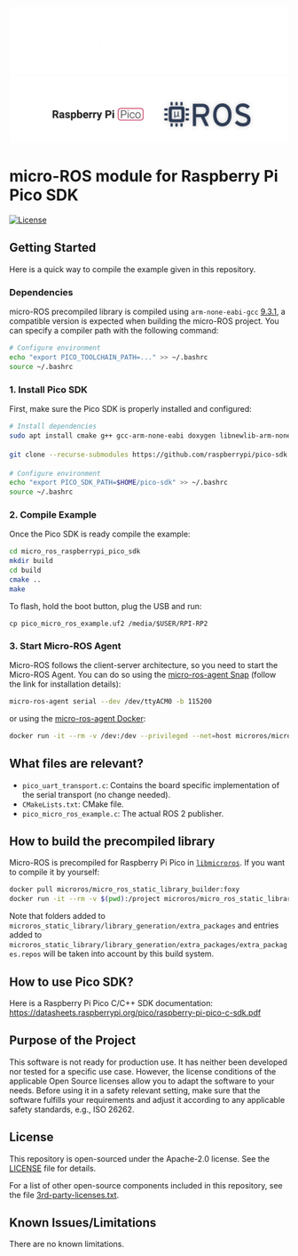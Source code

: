 ![banner](.images/banner-dark-theme.png#gh-dark-mode-only)
![banner](.images/banner-light-theme.png#gh-light-mode-only)

# micro-ROS module for Raspberry Pi Pico SDK

[![License](https://img.shields.io/badge/License-Apache%202.0-blue.svg)](https://opensource.org/licenses/Apache-2.0)

## Getting Started

Here is a quick way to compile the example given in this repository.

### Dependencies

micro-ROS precompiled library is compiled using `arm-none-eabi-gcc` [9.3.1](https://developer.arm.com/-/media/Files/downloads/gnu-rm/9-2020q2/gcc-arm-none-eabi-9-2020-q2-update-x86_64-linux.tar.bz2), a compatible version is expected when building the micro-ROS project.
You can specify a compiler path with the following command:

```bash
# Configure environment
echo "export PICO_TOOLCHAIN_PATH=..." >> ~/.bashrc
source ~/.bashrc
```

### 1. Install Pico SDK
First, make sure the Pico SDK is properly installed and configured:

```bash
# Install dependencies
sudo apt install cmake g++ gcc-arm-none-eabi doxygen libnewlib-arm-none-eabi git python3

git clone --recurse-submodules https://github.com/raspberrypi/pico-sdk.git $HOME/pico-sdk

# Configure environment
echo "export PICO_SDK_PATH=$HOME/pico-sdk" >> ~/.bashrc
source ~/.bashrc
```

### 2. Compile Example

Once the Pico SDK is ready compile the example: 

```bash
cd micro_ros_raspberrypi_pico_sdk
mkdir build
cd build
cmake ..
make
```

To flash, hold the boot button, plug the USB and run:
```
cp pico_micro_ros_example.uf2 /media/$USER/RPI-RP2
```

### 3. Start Micro-ROS Agent
Micro-ROS follows the client-server architecture, so you need to start the Micro-ROS Agent.
You can do so using the [micro-ros-agent Snap](https://snapcraft.io/micro-ros-agent) (follow the link for installation details):

```bash
micro-ros-agent serial --dev /dev/ttyACM0 -b 115200
```

or using the [micro-ros-agent Docker](https://hub.docker.com/r/microros/micro-ros-agent):
```bash
docker run -it --rm -v /dev:/dev --privileged --net=host microros/micro-ros-agent:foxy serial --dev /dev/ttyACM0 -b 115200
```

## What files are relevant?
- `pico_uart_transport.c`: Contains the board specific implementation of the serial transport (no change needed).
- `CMakeLists.txt`: CMake file.
- `pico_micro_ros_example.c`: The actual ROS 2 publisher.

## How to build the precompiled library

Micro-ROS is precompiled for Raspberry Pi Pico in [`libmicroros`](libmicroros).
If you want to compile it by yourself:

```bash
docker pull microros/micro_ros_static_library_builder:foxy
docker run -it --rm -v $(pwd):/project microros/micro_ros_static_library_builder:foxy
```

Note that folders added to `microros_static_library/library_generation/extra_packages` and entries added to `microros_static_library/library_generation/extra_packages/extra_packages.repos` will be taken into account by this build system.
## How to use Pico SDK?

Here is a Raspberry Pi Pico C/C++ SDK documentation:  
https://datasheets.raspberrypi.org/pico/raspberry-pi-pico-c-sdk.pdf
## Purpose of the Project

This software is not ready for production use. It has neither been developed nor
tested for a specific use case. However, the license conditions of the
applicable Open Source licenses allow you to adapt the software to your needs.
Before using it in a safety relevant setting, make sure that the software
fulfills your requirements and adjust it according to any applicable safety
standards, e.g., ISO 26262.

## License

This repository is open-sourced under the Apache-2.0 license. See the [LICENSE](LICENSE) file for details.

For a list of other open-source components included in this repository,
see the file [3rd-party-licenses.txt](3rd-party-licenses.txt).

## Known Issues/Limitations

There are no known limitations.
